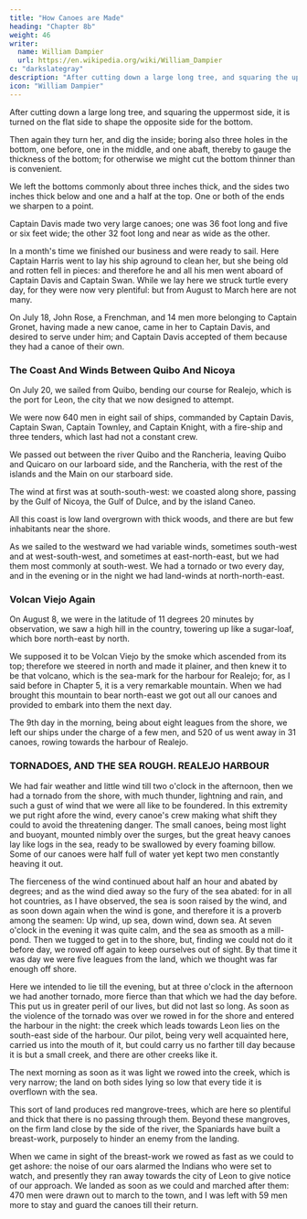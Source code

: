 ```yaml
---
title: "How Canoes are Made"
heading: "Chapter 8b"
weight: 46
writer:
  name: William Dampier
  url: https://en.wikipedia.org/wiki/William_Dampier
c: "darkslategray"
description: "After cutting down a large long tree, and squaring the uppermost side, it is turned on the flat side to shape the opposite side for the bottom"
icon: "William Dampier"
---
```



After cutting down a large long tree, and squaring the uppermost side, it is turned on the flat side to shape the opposite side for the bottom. 

Then again they turn her, and dig the inside; boring also three holes in the bottom, one before, one in the middle, and one abaft, thereby to gauge the thickness of the bottom; for otherwise we might cut the bottom thinner than is convenient. 

We left the bottoms commonly about three inches thick, and the sides two inches thick below and one and a half at the top. One or both of the ends we sharpen to a point.

Captain Davis made two very large canoes; one was 36 foot long and five or six feet wide; the other 32 foot long and near as wide as the other. 

In a month's time we finished our business and were ready to sail. Here Captain Harris went to lay his ship aground to clean her, but she being old and rotten fell in pieces: and therefore he and all his men went aboard of Captain Davis and Captain Swan. While we lay here we struck turtle every day, for they were now very plentiful: but from August to March here are not many.

On July 18, John Rose, a Frenchman, and 14 men more belonging to Captain Gronet, having made a new canoe, came in her to Captain Davis, and desired to serve under him; and Captain Davis accepted of them because they had a canoe of their own.


### The Coast And Winds Between Quibo And Nicoya


On July 20, we sailed from Quibo, bending our course for Realejo, which is the port for Leon, the city that we now designed to attempt. 

We were now 640 men in eight sail of ships, commanded by Captain Davis, Captain Swan, Captain Townley, and Captain Knight, with a fire-ship and three tenders, which last had not a constant crew.

We passed out between the river Quibo and the Rancheria, leaving Quibo and Quicaro on our larboard side, and the Rancheria, with the rest of the islands and the Main on our starboard side.

The wind at first was at south-south-west: we coasted along shore, passing by the Gulf of Nicoya, the Gulf of Dulce, and by the island Caneo. 

All this coast is low land overgrown with thick woods, and there are but few inhabitants near the shore. 

As we sailed to the westward we had variable winds, sometimes south-west and at west-south-west, and sometimes at east-north-east, but we had them most commonly at south-west. We had a tornado or two every day, and in the evening or in the night we had land-winds at north-north-east.


### Volcan Viejo Again

On August 8, we were in the latitude of 11 degrees 20 minutes by observation, we saw a high hill in the country, towering up like a sugar-loaf, which bore north-east by north.

We supposed it to be Volcan Viejo by the smoke which ascended from its top; therefore we steered in north and made it plainer, and then knew it to be that volcano, which is the sea-mark for the harbour for Realejo; for, as I said before in Chapter 5, it is a very remarkable mountain. When we had brought this mountain to bear north-east we got out all our canoes and provided to embark into them the next day.

The 9th day in the morning, being about eight leagues from the shore, we left our ships under the charge of a few men, and 520 of us went away in 31 canoes, rowing towards the harbour of Realejo.


### TORNADOES, AND THE SEA ROUGH. REALEJO HARBOUR

We had fair weather and little wind till two o'clock in the afternoon, then we had a tornado from the shore, with much thunder, lightning and rain, and such a gust of wind that we were all like to be foundered. In this extremity we put right afore the wind, every canoe's crew making what shift they could to avoid the threatening danger. The small canoes, being most light and buoyant, mounted nimbly over the surges, but the great heavy canoes lay like logs in the sea, ready to be swallowed by every foaming billow. Some of our canoes were half full of water yet kept two men constantly heaving it out. 

The fierceness of the wind continued about half an hour and abated by degrees; and as the wind died away so the fury of the sea abated: for in all hot countries, as I have observed, the sea is soon raised by the wind, and as soon down again when the wind is gone, and therefore it is a proverb among the seamen: Up wind, up sea, down wind, down sea. At seven o'clock in the evening it was quite calm, and the sea as smooth as a mill-pond. Then we tugged to get in to the shore, but, finding we could not do it before day, we rowed off again to keep ourselves out of sight. By that time it was day we were five leagues from the land, which we thought was far enough off shore. 

Here we intended to lie till the evening, but at three o'clock in the afternoon we had another tornado, more fierce than that which we had the day before. This put us in greater peril of our lives, but did not last so long. As soon as the violence of the tornado was over we rowed in for the shore and entered the harbour in the night: the creek which leads towards Leon lies on the south-east side of the harbour. Our pilot, being very well acquainted here, carried us into the mouth of it, but could carry us no farther till day because it is but a small creek, and there are other creeks like it. 

The next morning as soon as it was light we rowed into the creek, which is very narrow; the land on both sides lying so low that every tide it is overflown with the sea. 

This sort of land produces red mangrove-trees, which are here so plentiful and thick that there is no passing through them. Beyond these mangroves, on the firm land close by the side of the river, the Spaniards have built a breast-work, purposely to hinder an enemy from the landing. 

When we came in sight of the breast-work we rowed as fast as we could to get ashore: the noise of our oars alarmed the Indians who were set to watch, and presently they ran away towards the city of Leon to give notice of our approach. We landed as soon as we could and marched after them: 470 men were drawn out to march to the town, and I was left with 59 men more to stay and guard the canoes till their return.


